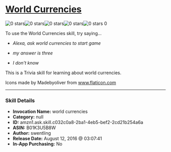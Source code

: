 # [World Currencies](http://alexa.amazon.com/#skills/amzn1.ask.skill.c032c0a8-2ba1-4eb5-bef2-2cd21b254a6a)
![0 stars](../../images/ic_star_border_black_18dp_1x.png)![0 stars](../../images/ic_star_border_black_18dp_1x.png)![0 stars](../../images/ic_star_border_black_18dp_1x.png)![0 stars](../../images/ic_star_border_black_18dp_1x.png)![0 stars](../../images/ic_star_border_black_18dp_1x.png) 0

To use the World Currencies skill, try saying...

* *Alexa, ask world currencies to start game*

* *my answer is three*

* *I don't know*

This is a Trivia skill for learning about world currencies.


Icons made by Madebyoliver from www.flaticon.com

***

### Skill Details

* **Invocation Name:** world currencies
* **Category:** null
* **ID:** amzn1.ask.skill.c032c0a8-2ba1-4eb5-bef2-2cd21b254a6a
* **ASIN:** B01K3U5B8W
* **Author:** swentling
* **Release Date:** August 12, 2016 @ 03:07:41
* **In-App Purchasing:** No
